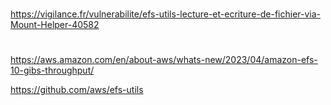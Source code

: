 
#
https://vigilance.fr/vulnerabilite/efs-utils-lecture-et-ecriture-de-fichier-via-Mount-Helper-40582

#
https://aws.amazon.com/en/about-aws/whats-new/2023/04/amazon-efs-10-gibs-throughput/

https://github.com/aws/efs-utils